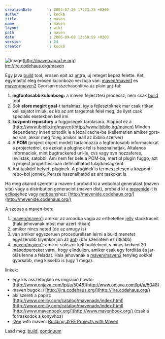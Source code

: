 ```yaml
---
creationDate        : 2004-07-26 17:23:25 +0200 
author              : kocka 
title               : maven 
name                : maven 
layout              : wiki 
path                : maven 
date                : 2006-09-08 13:50:59 +0200 
version             : 24 
creator             : kocka 
---
```

![image](http://maven.apache.org/images/maven-small.gif)(http://maven.apache.org)<br/>
[irc://irc.codehaus.org/maven](irc://irc.codehaus.org/maven)

Egy java [build](build.html) tool, erosen epit az [ant](ant.html)ra, uj reteget kepez felette. Ket, egymastol eleg erosen kulonbozo verzioja van: [maven/maven1](maven/maven1.html) es [maven/maven2](maven/maven2.html) Gyorsan osszehasonlitva az plain [ant](ant.html)-tal:

1.   __legfontosabb kulonbseg:__ a maven fejlesztesi processz, nem csak [build](build.html) tool
1.   Sok __elore megirt goal__-t tartalmaz, igy a fejlesztoknek mar csak ritkan kell sajatot irniuk, ez kb az ant targetnek felel meg, de ilyet csak specialis esetekben kell irni
1.   __kozponti repository__ a fuggosegek tarolasara. Alapbol ez a [http://www.ibiblio.irg/maven](http://www.ibiblio.irg/maven) Minden dependency innen toltodik le a local cache-be (kellemetlen amikor gprs-ed van, akkor meg foleg amikor leall az ibiblio szerver)
1.   A __POM__ (project object model) tartalmazza a legfontosabb informaciokat a projectedrol, es azokat a pluginok fel is hasznalhatjak. Altalanos informaciok, mint bugtrackered url-je, cvs vagy svn hozzaferes, levlistak, satobbi. Ami nem fer bele a POM-ba, mert pl plugin fuggo, azt a project.properties-ban definialhatod tulajdonsagkent.
1.   Ant taskdef helyett pluginek. A pluginek is termeszetesen a kozponti repo-bol jonnek. Persze hasznalhatod az ant taskokat is.


Ha meg akarod szeretni a maven-t probald ki a weboldal generalast \(maven site\) vagy a distribution generaciot \(maven dist\), probald ki a [mevenide](mevenide.html)-t is [eclipse](Eclipse.html)hez vagy [netbeans](Netbeans.html)hoz: [http://mevenide.codehaus.org/](http://mevenide.codehaus.org/)

A szopas a maven-ben:

1.   [maven/maven1](maven/maven1.html): amikor az arcodba vagja az erthetetlen [jelly](jelly.html) stacktraceit (hala jehovanak most mar azert ritkan)
1.   amikor nincs neted (de az amugy is)
1.   van amikor egyszeruen proceduralisan leirni a build menetet egyszerubb (ilyenkor jon az [ant](ant.html)) (bar szerintem ez ritkabb)
1.   [maven/maven1](maven/maven1.html): amikor sokszor kell buildelned, s nincs kedved 20 másodperceket várni, hogy elinduljon, amikor csak egy forditás és jar-olás lenne a feladat. Hala jehovanak a [maven/maven2](maven/maven2.html) tenyleg sokkal gyorsabb, meg kissebb is (ugy 1 mega).


linkek:

*   egy kis osszefoglalo es migracio howto: [http://www.onjava.com/lpt/a/5048](http://www.onjava.com/lpt/a/5048)
*   maven bugok :) [http://jira.codehaus.org/](http://jira.codehaus.org/)
*   aki szereti a papirt: [http://www.oreilly.com/catalog/mavenadn/index.html](http://www.oreilly.com/catalog/mavenadn/index.html) [http://www.mavenbook.org/](http://www.mavenbook.org/) (csak a forraskodok a konyvhoz)
*   [j2ee](j2ee.html) with maven: [Building J2EE Projects with Maven](http://www.onjava.com/pub/a/onjava/2005/09/07/maven.html)

Lasd meg: [build](build.html), [continuum](continuum.html)
